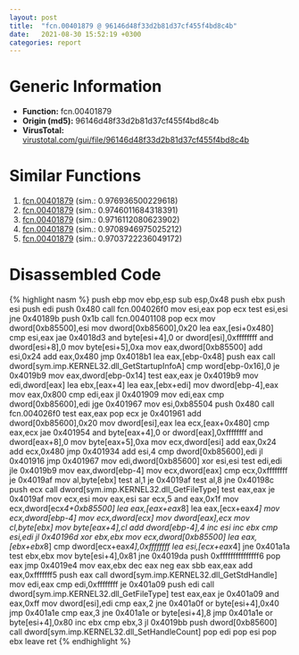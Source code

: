 ```yaml
---
layout: post
title:  "fcn.00401879 @ 96146d48f33d2b81d37cf455f4bd8c4b"
date:   2021-08-30 15:52:19 +0300
categories: report
---
```


# Generic Information
- **Function:** fcn.00401879
- **Origin (md5):** 96146d48f33d2b81d37cf455f4bd8c4b
- **VirusTotal:** [virustotal.com/gui/file/96146d48f33d2b81d37cf455f4bd8c4b][virustotal_ref]



# Similar Functions

1. [fcn.00401879][similar_1_ref] (sim.: 0.976936500229618)
2. [fcn.00401879][similar_2_ref] (sim.: 0.9746011684318391)
3. [fcn.00401879][similar_3_ref] (sim.: 0.9716112080623902)
4. [fcn.00401879][similar_4_ref] (sim.: 0.9708946975025212)
5. [fcn.00401879][similar_5_ref] (sim.: 0.9703722236049172)


# Disassembled Code

{% highlight nasm %}
push ebp
mov ebp,esp
sub esp,0x48
push ebx
push esi
push edi
push 0x480
call fcn.004026f0
mov esi,eax
pop ecx
test esi,esi
jne 0x40189b
push 0x1b
call fcn.00401108
pop ecx
mov dword[0xb85500],esi
mov dword[0xb85600],0x20
lea eax,[esi+0x480]
cmp esi,eax
jae 0x4018d3
and byte[esi+4],0
or dword[esi],0xffffffff
and dword[esi+8],0
mov byte[esi+5],0xa
mov eax,dword[0xb85500]
add esi,0x24
add eax,0x480
jmp 0x4018b1
lea eax,[ebp-0x48]
push eax
call dword[sym.imp.KERNEL32.dll_GetStartupInfoA]
cmp word[ebp-0x16],0
je 0x4019b9
mov eax,dword[ebp-0x14]
test eax,eax
je 0x4019b9
mov edi,dword[eax]
lea ebx,[eax+4]
lea eax,[ebx+edi]
mov dword[ebp-4],eax
mov eax,0x800
cmp edi,eax
jl 0x401909
mov edi,eax
cmp dword[0xb85600],edi
jge 0x401967
mov esi,0xb85504
push 0x480
call fcn.004026f0
test eax,eax
pop ecx
je 0x401961
add dword[0xb85600],0x20
mov dword[esi],eax
lea ecx,[eax+0x480]
cmp eax,ecx
jae 0x401954
and byte[eax+4],0
or dword[eax],0xffffffff
and dword[eax+8],0
mov byte[eax+5],0xa
mov ecx,dword[esi]
add eax,0x24
add ecx,0x480
jmp 0x401934
add esi,4
cmp dword[0xb85600],edi
jl 0x401916
jmp 0x401967
mov edi,dword[0xb85600]
xor esi,esi
test edi,edi
jle 0x4019b9
mov eax,dword[ebp-4]
mov ecx,dword[eax]
cmp ecx,0xffffffff
je 0x4019af
mov al,byte[ebx]
test al,1
je 0x4019af
test al,8
jne 0x40198c
push ecx
call dword[sym.imp.KERNEL32.dll_GetFileType]
test eax,eax
je 0x4019af
mov ecx,esi
mov eax,esi
sar ecx,5
and eax,0x1f
mov ecx,dword[ecx*4+0xb85500]
lea eax,[eax+eax*8]
lea eax,[ecx+eax*4]
mov ecx,dword[ebp-4]
mov ecx,dword[ecx]
mov dword[eax],ecx
mov cl,byte[ebx]
mov byte[eax+4],cl
add dword[ebp-4],4
inc esi
inc ebx
cmp esi,edi
jl 0x40196d
xor ebx,ebx
mov ecx,dword[0xb85500]
lea eax,[ebx+ebx*8]
cmp dword[ecx+eax*4],0xffffffff
lea esi,[ecx+eax*4]
jne 0x401a1a
test ebx,ebx
mov byte[esi+4],0x81
jne 0x4019da
push 0xfffffffffffffff6
pop eax
jmp 0x4019e4
mov eax,ebx
dec eax
neg eax
sbb eax,eax
add eax,0xfffffff5
push eax
call dword[sym.imp.KERNEL32.dll_GetStdHandle]
mov edi,eax
cmp edi,0xffffffff
je 0x401a09
push edi
call dword[sym.imp.KERNEL32.dll_GetFileType]
test eax,eax
je 0x401a09
and eax,0xff
mov dword[esi],edi
cmp eax,2
jne 0x401a0f
or byte[esi+4],0x40
jmp 0x401a1e
cmp eax,3
jne 0x401a1e
or byte[esi+4],8
jmp 0x401a1e
or byte[esi+4],0x80
inc ebx
cmp ebx,3
jl 0x4019bb
push dword[0xb85600]
call dword[sym.imp.KERNEL32.dll_SetHandleCount]
pop edi
pop esi
pop ebx
leave 
ret 
{% endhighlight %}


[similar_1_ref]: /report/fcn.00401879@03566ca6c146fb1f8bfbce50f19cbb41
[similar_2_ref]: /report/fcn.00401879@8a08237568bc7b1a4e9813b2af535d73
[similar_3_ref]: /report/fcn.00401879@48bb9a03c360009e9463dfd5be4e0ca0
[similar_4_ref]: /report/fcn.00401879@eac1782291736df208e1220cf8c38a7c
[similar_5_ref]: /report/fcn.00401879@8912a6bd1add3d8b86feb51a00252709
[virustotal_ref]: https://www.virustotal.com/gui/file/96146d48f33d2b81d37cf455f4bd8c4b